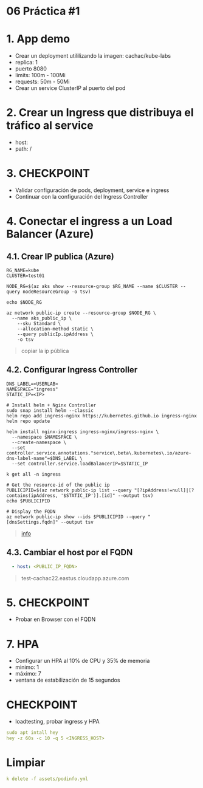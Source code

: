 # 06 Práctica #1  <!-- omit in TOC -->

# 1. App demo
- Crear un deployment utililizando la imagen: cachac/kube-labs
- replica: 1
- puerto 8080
- limits: 100m - 100Mi
- requests: 50m - 50Mi
- Crear un service ClusterIP al puerto del pod

# 2. Crear un Ingress que distribuya el tráfico al service
- host: <USERLAB>
- path: /

# 3. CHECKPOINT
- Validar configuración de pods, deployment, service e ingress
- Continuar con la configuración del Ingress Controller
# 4. Conectar el ingress a un Load Balancer (Azure)

## 4.1. Crear IP publica (Azure)
```vim
RG_NAME=kube
CLUSTER=test01

NODE_RG=$(az aks show --resource-group $RG_NAME --name $CLUSTER --query nodeResourceGroup -o tsv)

echo $NODE_RG

az network public-ip create --resource-group $NODE_RG \
  --name aks_public_ip \
	--sku Standard \
	--allocation-method static \
	--query publicIp.ipAddress \
	-o tsv
```

> copiar la ip pública


## 4.2. Configurar Ingress Controller
```vim
DNS_LABEL=<USERLAB>
NAMESPACE="ingress"
STATIC_IP=<IP>

# Install helm + Nginx Controller
sudo snap install helm --classic
helm repo add ingress-nginx https://kubernetes.github.io ingress-nginx
helm repo update

helm install nginx-ingress ingress-nginx/ingress-nginx \
  --namespace $NAMESPACE \
  --create-namespace \
  --set controller.service.annotations."service\.beta\.kubernetes\.io/azure-dns-label-name"=$DNS_LABEL \
  --set controller.service.loadBalancerIP=$STATIC_IP

k get all -n ingress

# Get the resource-id of the public ip
PUBLICIPID=$(az network public-ip list --query "[?ipAddress!=null]|[?contains(ipAddress, '$STATIC_IP')].[id]" --output tsv)
echo $PUBLICIPID

# Display the FQDN
az network public-ip show --ids $PUBLICIPID --query "[dnsSettings.fqdn]" --output tsv
```
> [info](https://learn.microsoft.com/en-us/azure/aks/ingress-tls?tabs=azure-cli#method-1-set-the-dns-label-using-the-azure-cli)

## 4.3. Cambiar el host por el FQDN
```yaml
  - host: <PUBLIC_IP_FQDN>
```

> test-cachac22.eastus.cloudapp.azure.com

# 5. CHECKPOINT
- Probar en Browser con el FQDN

# 7. HPA
- Configurar un HPA al 10% de CPU y 35% de memoria
- minimo: 1
- máximo: 7
- ventana de estabilización de 15 segundos
# CHECKPOINT
- loadtesting, probar ingress y HPA
```yaml
sudo apt intall hey
hey -z 60s -c 10 -q 5 <INGRESS_HOST>
```

# Limpiar
```yaml
k delete -f assets/podinfo.yml
```
